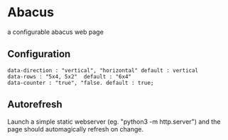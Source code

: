 # Abacus
a configurable abacus web page


## Configuration
 
	data-direction : "vertical", "horizontal" default : vertical
	data-rows : "5x4, 5x2"  default : "6x4"
	data-counter : "true", "false. default : true;

## Autorefresh
Launch a simple static webserver (eg. "python3 -m http.server") and the page should automagically refresh on change.